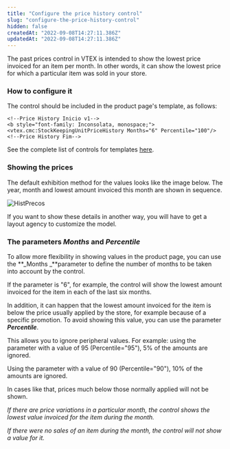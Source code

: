 ```yaml
---
title: "Configure the price history control"
slug: "configure-the-price-history-control"
hidden: false
createdAt: "2022-09-08T14:27:11.386Z"
updatedAt: "2022-09-08T14:27:11.386Z"
---
```


The past prices control in VTEX is intended to show the lowest price invoiced for an item per month. In other words, it can show the lowest price for which a particular item was sold in your store.

### How to configure it

The control should be included in the product page's template, as follows:

```
<!--Price History Inicio v1-->
<b style="font-family: Inconsolata, monospace;"><vtex.cmc:StockKeepingUnitPriceHistory Months="6" Percentile="100"/>
<!--Price History Fim-->
```

See the complete list of controls for templates [here](http://help.vtex.com/tutorial/lista-de-controles-para-templates/ "here").

### Showing the prices

The default exhibition method for the values looks like the image below. The year, month and lowest amount invoiced this month are shown in sequence.

![HistPrecos](https://cdn.jsdelivr.net/gh/vtexdocs/dev-portal-content@readme-docs/docs/legacy-cms/HistPrecos_26.png)

If you want to show these details in another way, you will have to get a layout agency to customize the model.

### The parameters *Months* and *Percentile*

To allow more flexibility in showing values in the product page, you can use the **\_Months \_**parameter to define the number of months to be taken into account by the control.

If the parameter is "6", for example, the control will show the lowest amount invoiced for the item in each of the last six months.

In addition, it can happen that the lowest amount invoiced for the item is below the price usually applied by the store, for example because of a specific promotion. To avoid showing this value, you can use the parameter ***Percentile***.

This allows you to ignore peripheral values. For example: using the parameter with a value of 95 (Percentile="95"), 5% of the amounts are ignored.

Using the parameter with a value of 90 (Percentile="90"), 10% of the amounts are ignored.

In cases like that, prices much below those normally applied will not be shown.

*If there are price variations in a particular month, the control shows the lowest value invoiced for the item during the month.*

*If there were no sales of an item during the month, the control will not show a value for it.*
